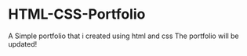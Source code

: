# HTML-CSS-Portfolio

A Simple portfolio that i created using html and css
The portfolio will be updated!
